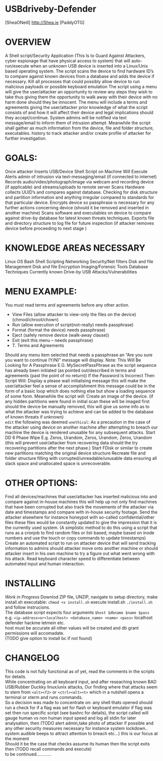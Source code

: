 # USBdriveby-Defender
[SheaONeill] http://Shea.ie [PaddyOTG] 

# OVERVIEW

A Shell script/Security Application (This Is to Guard Against Attackers, cyber espionage that have physical access to system) that will auto-run/execute when an unknown USB device is inserted into a Linux/Unix based operating system. The script scans the device to find hardware ID’s to compare against known devices from a database and adds the device if necessary. Kill all processes that could possibly allow device to run malicious payloads or possible keyboard emulation  The script using a menu will give the user/attacker an opportunity to review any steps they wish to take thus giving them the opportunity to walk away with their device with no harm done should they be innocent. The menu will include a terms and agreements giving the user/attacker prior knowledge of what the script consists of and how it will affect their device and legal implications should they accept/continue. System admins will be notified via text message/email to inform them of intrusion attempt. Meanwhile the script shall gather as much information from the device, file and folder structure, executables. history to track attacker and/or create profile of attacker  for further investigation. 

# GOALS:

Once attacker Inserts USB/Device 
Shell Script on Machine Will Execute
Alerts admin of intrusion via text-messaging/email (if connected to internet)
Records audio/video/photograph/image via webcam and recording device (if applicable) and streams/uploads to remote server
Scans Hardware collects UUID’s and compares against database. Checking for disk structure and partition information and anything irregular compared to standards for that particular device.
Encrypts device so passphrase is necessary for any further actions concerning device (should it be removed and inserted in another machine) 
Scans software and executables on device to compare against drive-by database for latest known threats techniques.
Exports file and directory structure to log file for future inspection (if attacker removes device before proceeding to next stage )

# KNOWLEDGE AREAS NECESSARY

Linux OS
Bash Shell Scripting
Networking Security/Net filters
Disk and file Management
Disk and file Encryption
Imaging/Forensic Tools
Database Techniques
Currently known Drive-by USB Attacks/Vulnerabilities 

# MENU EXAMPLE:

You must read terms and agreements before any other action.
* View Files (allow attacker to view-only the files on the device) (chmod/chroot/chown)
* Run (allow execution of script(not-really) needs passphrase)
* Format (format the device) needs passphrase)
* Eject (safely remove device (walk-away clause))
* Exit (exit this menu – needs passphrase)
* T. Terms and Agreements

Should any menu item selected that needs a passphrase an “Are you sure you want to continue (Y/N)” message will display.  Note: This Will Be Looking for A Passphrase E.G. MySecretPassPhrase as the script sequence has already been initiated (as pointed out/described in terms and agreements (past the point of no return))
If the Password Is Incorrect Then Script Will:
Display a please wait initialising message this will make the user/attacker feel a sense of accomplishment this message could be in the form of a basic loop which does nothing else but show a loading sequence of some form.
Meanwhile the script will: 
Create an image of the device. (if any hidden partitions were found in initial scan these will be imaged first should the device be manually removed, this will give us some info as to what the attacker was trying to achieve and can be added to the database of known threats if unknown) <br />
`edit` the following was deemed `unethical`:
As a precaution in the case of the attacker using device on another machine after attempting to breach our machine the device is rendered unusable for any subsequent attacks. 
Start DD 6 Phase Wipe E.g. Zeros, Urandom, Zeros, Urandom, Zeros, Urandom (this will prevent user/attacker from recovering data should the try recovering partitions after the next phase.)
Start FDisk or similar  to create new partitions matching the original device structure 
Recreate file and folder structure filling with corrupted/unreadable/unusable data ensuring all slack space and unallocated space is unrecoverable. 


# OTHER OPTIONS:

Find all devices/machines that user/attacker has inserted malicious into and compare against in-house machines this will help up not only find machines that have been corrupted but also track the movements of the attacker via date and timestamps and compare with in-house security footage.
Send the attacker elsewhere for instance honeypot with so-called confidential/other files these files would be constantly updated to give the impression that it is the currently used system. (A simplistic method to do this using a script that runs as a cronjob to find random files or list-based, maybe based on inode numbers and use the touch or copy commands to update timestamps)
Create an automated script to run on attacker device that will send tracking information to admins should attacker move onto another machine or should attacker insert in his own machine to try a figure out what went wrong with his attack.
Read keyboard character speed to differentiate between automated input  and human interaction.   

# INSTALLING

*Work in Progress*
Downlod ZIP file, UNZIP, navigate to setup directory, make install.sh executable: `chmod +x install.sh`
execute install.sh `./install.sh` and follow instrucions.  
The database script expects four arguments `$host $dbname $name $pass` <br />
e.g. `<ip-address>or<localhost> <database_name> <name> <pass>` localhost defender hackme letmein etc.<br />
host must be accurate all other values will be created and db grant permissions will accomadate.<br />
(TODO give option to install bc if not found)

# CHANGELOG

This code is not fully functional as of yet, read the comments in the scripts for details. <br />
While concentrating on all keyboard input, and after reseaching known  BAD USB/Rubber Duckky linux/unix attacks,
Our finding where that attacks seem to stem from `<alt><f2>` or `<ctrl><alt><t>` which in a nutshell opens a terminal or 
xterm and runs commands. <br />
So a decision was made to concentrate on: any shell thats opened should run a check for if  a flag was set for flash or keyboard emulator
if flag was set then run specific script  (see bashrc for details), the script called will gauge human vs non human input speed
and log all stdin for later analysation, then (TODO alert admin,take photo of attacker if possible and any other security measures
necessary for instance system lockdown.. system audible beeps to attract attention to breach etc...)
this is our focus at the moment  <br />
Should it be the case that checks assume its human  then the script exits then (TODO recall commands and execute) <br />
to be continued............ <br />

 
